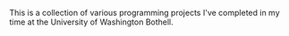 This is a collection of various programming projects I've completed in my time at the University of Washington Bothell.
